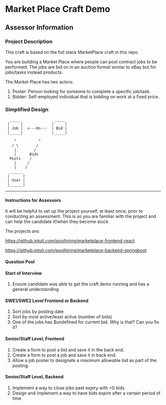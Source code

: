 # Market Place Craft Demo

## Assessor Information

### Project Description
This craft is based on the full stack MarketPlace craft in this repo.

You are building a Market Place where people can post contract jobs to be performed.  The jobs are bid on in an auction format similar to eBay but for jobs/tasks instead products.

The Market Place has two actors:

1. Poster: Person looking for someone to complete a specific job/task.
2. Bidder: Self-employed individual that is bidding on work at a fixed price.
 
### Simplified Design

      _____               _____
     |     |             |     |
     | Job |  <---On---  | Bid | 
     |_____|             |_____|
    
        ^          ^
       / \        /
        |        /
        |      Bids
      Posts    /
        |     /
        |    /
      ______
     |      |
     | User |
     |______|

---------------------
#### Instructions for Assessors

It will be helpful to set up the project yourself, at least once, prior to conducting an assessment. This is so you are familiar with the project and can help the candidate if/when they become stuck.

The projects are:

https://github.intuit.com/poolhiring/marketplace-frontend-react

https://github.intuit.com/poolhiring/marketplace-backend-springboot

#### Question Pool

#### Start of Interview

1. Ensure candidate was able to get the craft demo running and has a general understanding

#### SWE1/SWE2 Level Frontend or Backend

1. Sort jobs by posting date
1. Sort by most active/least active (number of bids)
1. One of the jobs has $undefined for current bid. Why is that? Can you fix it?

#### Senior/Staff Level, Frontend

1. Create a form to post a bid and save it in the back end.
3. Create a form to post a job and save it in back end.
5. Allow a job poster to designate a maximum allowable bid as part of the posting.

#### Senior/Staff Level, Backend

1. Implement a way to close jobs past expiry with >0 bids
1. Design and implement a way to have bids expire after a certain period of time